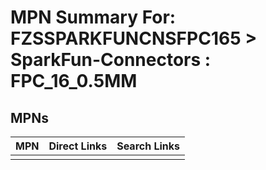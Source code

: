 



# MPN Summary For: FZSSPARKFUNCNSFPC165 > SparkFun-Connectors : FPC_16_0.5MM

## MPNs
  

|MPN|Direct Links|Search Links|
| :--- | :--- | :--- |
||||
